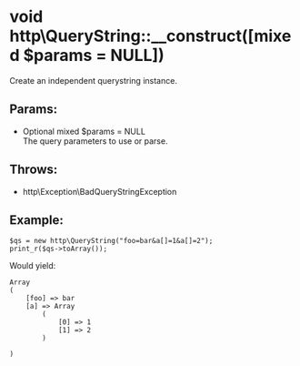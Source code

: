 # void http\QueryString::__construct([mixed $params = NULL])

Create an independent querystring instance.

## Params:

* Optional mixed $params = NULL  
  The query parameters to use or parse.
  
## Throws:

* http\Exception\BadQueryStringException

## Example:

    $qs = new http\QueryString("foo=bar&a[]=1&a[]=2");
    print_r($qs->toArray());

Would yield:

    Array
    (
        [foo] => bar
        [a] => Array
            (
                [0] => 1
                [1] => 2
            )
    
    )
